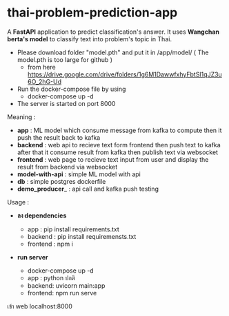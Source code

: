 # thai-problem-prediction-app
A __FastAPI__ application to predict classification's answer.
It uses __Wangchan berta's model__ to classify text into problem's topic in Thai.

- Please download folder "model.pth" and put it in /app/model/ ( The model.pth is too large for github )
  - from here https://drive.google.com/drive/folders/1g6M1DawwfxhyFbtSI1qJZ3u6O_2hG-Ud
- Run the docker-compose file by using
  - docker-compose up -d
- The server is started on port 8000


Meaning :
- __app__ : ML model which consume message from kafka to compute then it push the result back to kafka
- __backend__ : web api to recieve text form frontend then push text to kafka after that it consume result from kafka then publish text via websocket
- __frontend__ : web page to recieve text input from user and display the result from backend via websocket
- __model-with-api__ : simple ML model with api
- __db__ : simple postgres dockerfile
- __demo_producer___ : api call and kafka push testing

Usage :
- __ลง dependencies__
  - app : pip install requirements.txt
  - backend : pip install requiremensts.txt
  - frontend : npm i

- __run server__
  - docker-compose up -d
  - app : python ปกติ
  - backend: uvicorn main:app
  - frontend: npm run serve

เข้า web localhost:8000
